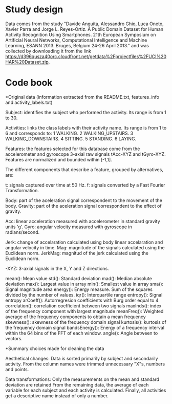 # Study design

Data comes from the study "Davide Anguita, Alessandro Ghio, Luca Oneto, Xavier Parra and Jorge L. Reyes-Ortiz. A Public Domain Dataset for Human Activity Recognition Using Smartphones. 21th European Symposium on Artificial Neural Networks, Computational Intelligence and Machine Learning, ESANN 2013. Bruges, Belgium 24-26 April 2013." and was collected by downloading it from the link https://d396qusza40orc.cloudfront.net/getdata%2Fprojectfiles%2FUCI%20HAR%20Dataset.zip. 

# Code book

*Original data (information extracted from the README.txt, features_info and activity_labels.txt)

Subject: identifies the subject who performed the activity. Its range is from 1 to 30. 

Activities: links the class labels with their activity name. Its range is from 1 to 6 and corresponds to:
  1 WALKING.
  2 WALKING_UPSTAIRS.
  3 WALKING_DOWNSTAIRS.
  4 SITTING.
  5 STANDING.
  6 LAYING. 

Features: the features selected for this database come from the accelerometer and gyroscope 3-axial raw signals tAcc-XYZ and tGyro-XYZ. Features are normalized and bounded within [-1,1].

The different components that describe a feature, grouped by alternatives, are:

  t: signals captured over time at 50 Hz.
  f: signals converted by a Fast Fourier Transformation.

  Body: part of the aceleration signal correspondent to the movement of the body.
  Gravity: part of the aceleration signal correspondent to the effect of gravity.

  Acc: linear acceleration measured with accelerometer in standard gravity units 'g'.
  Gyro: angular velocity measured with gyroscope in radians/second.

  Jerk: change of accelaration calculated using body linear accelaration and angular velocity in time.
  Mag: magnitude of the signals calculated using the Euclidean norm.
  JerkMag: magnitud of the jerk calculated using the Euclidean norm.

  -XYZ: 3-axial signals in the X, Y and Z directions.
  
  mean(): Mean value
  std(): Standard deviation
  mad(): Median absolute deviation 
  max(): Largest value in array
  min(): Smallest value in array
  sma(): Signal magnitude area
  energy(): Energy measure. Sum of the squares divided by the number of values. 
  iqr(): Interquartile range 
  entropy(): Signal entropy
  arCoeff(): Autorregresion coefficients with Burg order equal to 4
  correlation(): correlation coefficient between two signals
  maxInds(): index of the frequency component with largest magnitude
  meanFreq(): Weighted average of the frequency components to obtain a mean frequency
  skewness(): skewness of the frequency domain signal 
  kurtosis(): kurtosis of the frequency domain signal 
  bandsEnergy(): Energy of a frequency interval within the 64 bins of the FFT of each window.
  angle(): Angle between to vectors.

*Summary choices made for cleaning the data

Aesthetical changes:
  Data is sorted primarily by subject and secondarily activity.
  From the column names were trimmed unnecessary "X"s, numbers and points.

Data transformations:
  Only the measurements on the mean and standard deviation are retained
  From the remaining data, the average of each variable for each subject and each activity is calculated.
  Finally, all activities get a descriptive name instead of only a number.
